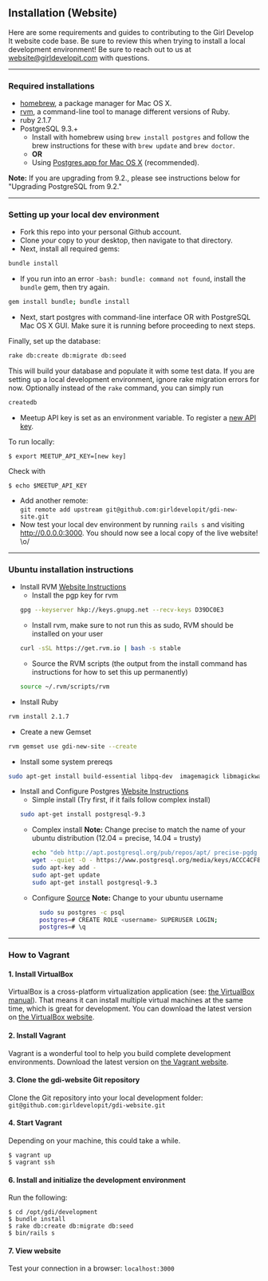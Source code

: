 ## Installation (Website)

Here are some requirements and guides to contributing to the Girl Develop It website code base. Be sure to review this when trying to install a local development environment! Be sure to reach out to us at [website@girldevelopit.com](mailto:website@girldevelopit.com) with questions.

---

### Required installations
* [homebrew](http://brew.sh/), a package manager for Mac OS X.
* [rvm](http://rvm.io/), a command-line tool to manage different versions of Ruby.
* ruby 2.1.7
* PostgreSQL 9.3.+
  * Install with homebrew using `brew install postgres` and follow the brew instructions for these with `brew update` and `brew doctor`.
  * **OR**
  * Using [Postgres.app for Mac OS X](http://www.postgresql.org/download/macosx/) (recommended).

**Note:** If you are upgrading from 9.2., please see instructions below for "Upgrading PostgreSQL from 9.2."

---

### Setting up your local dev environment

- Fork this repo into your personal Github account.
- Clone _your_ copy to your desktop, then navigate to that directory.
- Next, install all required gems:

```sh
bundle install
```

- If you run into an error `-bash: bundle: command not found`, install the `bundle` gem, then try again.
```sh
gem install bundle; bundle install
```

- Next, start postgres with command-line interface OR with PostgreSQL Mac OS X GUI. Make sure it is running before proceeding to next steps.

Finally, set up the database:

```sh
rake db:create db:migrate db:seed
```

This will build your database and populate it with some test data. If you are setting up a local development environment, ignore rake migration errors for now. Optionally instead of the `rake` command, you can simply run

```sh
createdb
```

- Meetup API key is set as an environment variable. To register a [new API key](https://secure.meetup.com/meetup_api/key/).

To run locally:
```
$ export MEETUP_API_KEY=[new key]
```

Check with
```
$ echo $MEETUP_API_KEY
```

- Add another remote:  
   `git remote add upstream git@github.com:girldevelopit/gdi-new-site.git`
- Now test your local dev environment by running `rails s` and visiting http://0.0.0.0:3000. You should now see a local copy of the live website! \o/

---

### Ubuntu installation instructions
* Install RVM [Website Instructions](http://rvm.io/rvm/install)
  * Install the pgp key for rvm
  ```sh
  gpg --keyserver hkp://keys.gnupg.net --recv-keys D39DC0E3
  ```
  * Install rvm, make sure to not run this as sudo, RVM should be installed on your user
  ```sh
  curl -sSL https://get.rvm.io | bash -s stable
  ```
  * Source the RVM scripts (the output from the install command has instructions for how to set this up permanently)
  ```sh
  source ~/.rvm/scripts/rvm
  ```
* Install Ruby
```sh
rvm install 2.1.7
```
* Create a new Gemset
```sh
rvm gemset use gdi-new-site --create
```
* Install some system prereqs
```sh
sudo apt-get install build-essential libpq-dev  imagemagick libmagickwand-dev nodejs
```
* Install and Configure Postgres [Website Instructions](http://www.postgresql.org/download/linux/ubuntu/)
  * Simple install (Try first, if it fails follow complex install)
  ```sh
  sudo apt-get install postgresql-9.3
  ```
  * Complex install
  **Note:** Change precise to match the name of your ubuntu distribution (12.04 = precise, 14.04 = trusty)

    ```sh
    echo "deb http://apt.postgresql.org/pub/repos/apt/ precise-pgdg main" > /etc/apt/sources.list.d/pgdg.list
    wget --quiet -O - https://www.postgresql.org/media/keys/ACCC4CF8.asc | \
    sudo apt-key add -
    sudo apt-get update
    sudo apt-get install postgresql-9.3
    ```
  * Configure [Source](https://stackoverflow.com/questions/11092807/installing-postgresql-on-ubuntu-for-ruby-on-rails)
  **Note:** Change <username> to your ubuntu username

    ```sh
	  sudo su postgres -c psql
	  postgres=# CREATE ROLE <username> SUPERUSER LOGIN;
      postgres=# \q
	 ```

---

### How to Vagrant

<!-- To set up the Vagrant environment locally:

1. Install VirtualBox
2. Install Vagrant
3. clone the git repository
4. `$ vagrant up`
5. `$ vagrant ssh`
6. `$ cd /opt/gdi/development`
7. `$ bundle install`
8. `$ rake db:create db:migrate db:seed`
9. `$ bin/rails s`
10. Point your browser to `localhost:3000`
11. DEVELOP IT! \o/ -->

#### 1. Install VirtualBox
VirtualBox is a cross-platform virtualization application (see: [the VirtualBox manual](https://www.virtualbox.org/manual/ch01.html)). That means it can install multiple virtual machines at the same time, which is great for development. You can download the latest version on [the VirtualBox website](https://www.virtualbox.org/wiki/Downloads).

#### 2. Install Vagrant
Vagrant is a wonderful tool to help you build complete development environments. Download the latest version on [the Vagrant website](https://www.vagrantup.com/downloads.html).

#### 3. Clone the gdi-website Git repository
Clone the Git repository into your local development folder: `git@github.com:girldevelopit/gdi-website.git`

#### 4. Start Vagrant
Depending on your machine, this could take a while.

```
$ vagrant up
$ vagrant ssh
```

#### 6. Install and initialize the development environment

Run the following:

```
$ cd /opt/gdi/development
$ bundle install
$ rake db:create db:migrate db:seed
$ bin/rails s
```

#### 7. View website
Test your connection in a browser: `localhost:3000`
